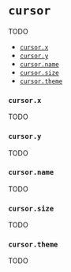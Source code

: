# `cursor`

TODO

- [`cursor.x`](#cursorx)
- [`cursor.y`](#cursory)
- [`cursor.name`](#cursorname)
- [`cursor.size`](#cursorsize)
- [`cursor.theme`](#cursortheme)

### `cursor.x`

TODO

### `cursor.y`

TODO

### `cursor.name`

TODO

### `cursor.size`

TODO

### `cursor.theme`

TODO
